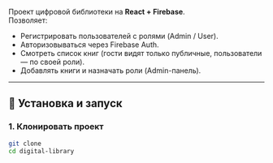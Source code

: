 Проект цифровой библиотеки на **React + Firebase**.  
Позволяет:

- Регистрировать пользователей с ролями (Admin / User).
- Авторизовываться через Firebase Auth.
- Смотреть список книг (гости видят только публичные, пользователи — по своей роли).
- Добавлять книги и назначать роли (Admin-панель).

---

## 🚀 Установка и запуск

### 1. Клонировать проект

```bash
git clone
cd digital-library
```
